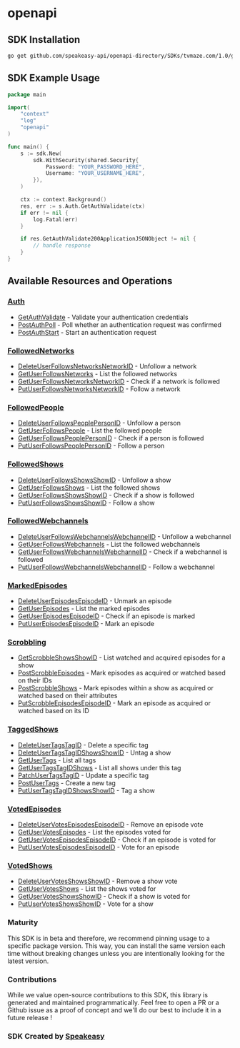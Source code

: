 # openapi

<!-- Start SDK Installation -->
## SDK Installation

```bash
go get github.com/speakeasy-api/openapi-directory/SDKs/tvmaze.com/1.0/go
```
<!-- End SDK Installation -->

## SDK Example Usage
<!-- Start SDK Example Usage -->
```go
package main

import(
	"context"
	"log"
	"openapi"
)

func main() {
    s := sdk.New(
        sdk.WithSecurity(shared.Security{
            Password: "YOUR_PASSWORD_HERE",
            Username: "YOUR_USERNAME_HERE",
        }),
    )

    ctx := context.Background()
    res, err := s.Auth.GetAuthValidate(ctx)
    if err != nil {
        log.Fatal(err)
    }

    if res.GetAuthValidate200ApplicationJSONObject != nil {
        // handle response
    }
}
```
<!-- End SDK Example Usage -->

<!-- Start SDK Available Operations -->
## Available Resources and Operations


### [Auth](docs/auth/README.md)

* [GetAuthValidate](docs/auth/README.md#getauthvalidate) - Validate your authentication credentials
* [PostAuthPoll](docs/auth/README.md#postauthpoll) - Poll whether an authentication request was confirmed
* [PostAuthStart](docs/auth/README.md#postauthstart) - Start an authentication request

### [FollowedNetworks](docs/followednetworks/README.md)

* [DeleteUserFollowsNetworksNetworkID](docs/followednetworks/README.md#deleteuserfollowsnetworksnetworkid) - Unfollow a network
* [GetUserFollowsNetworks](docs/followednetworks/README.md#getuserfollowsnetworks) - List the followed networks
* [GetUserFollowsNetworksNetworkID](docs/followednetworks/README.md#getuserfollowsnetworksnetworkid) - Check if a network is followed
* [PutUserFollowsNetworksNetworkID](docs/followednetworks/README.md#putuserfollowsnetworksnetworkid) - Follow a network

### [FollowedPeople](docs/followedpeople/README.md)

* [DeleteUserFollowsPeoplePersonID](docs/followedpeople/README.md#deleteuserfollowspeoplepersonid) - Unfollow a person
* [GetUserFollowsPeople](docs/followedpeople/README.md#getuserfollowspeople) - List the followed people
* [GetUserFollowsPeoplePersonID](docs/followedpeople/README.md#getuserfollowspeoplepersonid) - Check if a person is followed
* [PutUserFollowsPeoplePersonID](docs/followedpeople/README.md#putuserfollowspeoplepersonid) - Follow a person

### [FollowedShows](docs/followedshows/README.md)

* [DeleteUserFollowsShowsShowID](docs/followedshows/README.md#deleteuserfollowsshowsshowid) - Unfollow a show
* [GetUserFollowsShows](docs/followedshows/README.md#getuserfollowsshows) - List the followed shows
* [GetUserFollowsShowsShowID](docs/followedshows/README.md#getuserfollowsshowsshowid) - Check if a show is followed
* [PutUserFollowsShowsShowID](docs/followedshows/README.md#putuserfollowsshowsshowid) - Follow a show

### [FollowedWebchannels](docs/followedwebchannels/README.md)

* [DeleteUserFollowsWebchannelsWebchannelID](docs/followedwebchannels/README.md#deleteuserfollowswebchannelswebchannelid) - Unfollow a webchannel
* [GetUserFollowsWebchannels](docs/followedwebchannels/README.md#getuserfollowswebchannels) - List the followed webchannels
* [GetUserFollowsWebchannelsWebchannelID](docs/followedwebchannels/README.md#getuserfollowswebchannelswebchannelid) - Check if a webchannel is followed
* [PutUserFollowsWebchannelsWebchannelID](docs/followedwebchannels/README.md#putuserfollowswebchannelswebchannelid) - Follow a webchannel

### [MarkedEpisodes](docs/markedepisodes/README.md)

* [DeleteUserEpisodesEpisodeID](docs/markedepisodes/README.md#deleteuserepisodesepisodeid) - Unmark an episode
* [GetUserEpisodes](docs/markedepisodes/README.md#getuserepisodes) - List the marked episodes
* [GetUserEpisodesEpisodeID](docs/markedepisodes/README.md#getuserepisodesepisodeid) - Check if an episode is marked
* [PutUserEpisodesEpisodeID](docs/markedepisodes/README.md#putuserepisodesepisodeid) - Mark an episode

### [Scrobbling](docs/scrobbling/README.md)

* [GetScrobbleShowsShowID](docs/scrobbling/README.md#getscrobbleshowsshowid) - List watched and acquired episodes for a show
* [PostScrobbleEpisodes](docs/scrobbling/README.md#postscrobbleepisodes) - Mark episodes as acquired or watched based on their IDs
* [PostScrobbleShows](docs/scrobbling/README.md#postscrobbleshows) - Mark episodes within a show as acquired or watched based on their attributes
* [PutScrobbleEpisodesEpisodeID](docs/scrobbling/README.md#putscrobbleepisodesepisodeid) - Mark an episode as acquired or watched based on its ID

### [TaggedShows](docs/taggedshows/README.md)

* [DeleteUserTagsTagID](docs/taggedshows/README.md#deleteusertagstagid) - Delete a specific tag
* [DeleteUserTagsTagIDShowsShowID](docs/taggedshows/README.md#deleteusertagstagidshowsshowid) - Untag a show
* [GetUserTags](docs/taggedshows/README.md#getusertags) - List all tags
* [GetUserTagsTagIDShows](docs/taggedshows/README.md#getusertagstagidshows) - List all shows under this tag
* [PatchUserTagsTagID](docs/taggedshows/README.md#patchusertagstagid) - Update a specific tag
* [PostUserTags](docs/taggedshows/README.md#postusertags) - Create a new tag
* [PutUserTagsTagIDShowsShowID](docs/taggedshows/README.md#putusertagstagidshowsshowid) - Tag a show

### [VotedEpisodes](docs/votedepisodes/README.md)

* [DeleteUserVotesEpisodesEpisodeID](docs/votedepisodes/README.md#deleteuservotesepisodesepisodeid) - Remove an episode vote
* [GetUserVotesEpisodes](docs/votedepisodes/README.md#getuservotesepisodes) - List the episodes voted for
* [GetUserVotesEpisodesEpisodeID](docs/votedepisodes/README.md#getuservotesepisodesepisodeid) - Check if an episode is voted for
* [PutUserVotesEpisodesEpisodeID](docs/votedepisodes/README.md#putuservotesepisodesepisodeid) - Vote for an episode

### [VotedShows](docs/votedshows/README.md)

* [DeleteUserVotesShowsShowID](docs/votedshows/README.md#deleteuservotesshowsshowid) - Remove a show vote
* [GetUserVotesShows](docs/votedshows/README.md#getuservotesshows) - List the shows voted for
* [GetUserVotesShowsShowID](docs/votedshows/README.md#getuservotesshowsshowid) - Check if a show is voted for
* [PutUserVotesShowsShowID](docs/votedshows/README.md#putuservotesshowsshowid) - Vote for a show
<!-- End SDK Available Operations -->

### Maturity

This SDK is in beta and therefore, we recommend pinning usage to a specific package version.
This way, you can install the same version each time without breaking changes unless you are intentionally
looking for the latest version.

### Contributions

While we value open-source contributions to this SDK, this library is generated and maintained programmatically.
Feel free to open a PR or a Github issue as a proof of concept and we'll do our best to include it in a future release !

### SDK Created by [Speakeasy](https://docs.speakeasyapi.dev/docs/using-speakeasy/client-sdks)
